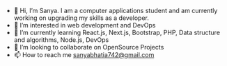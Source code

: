 - 👋 Hi, I’m Sanya. I am a computer applications student and am currently working on upgrading my skills as a developer.
- 👀 I’m interested in web development and DevOps
- 🌱 I’m currently learning React.js, Next.js, Bootstrap, PHP, Data structure and algorithms, Node.js, DevOps
- 💞️ I’m looking to collaborate on OpenSource Projects
- 📫 How to reach me sanyabhatia742@gmail.com

<!---
lilsanu/lilsanu is a ✨ special ✨ repository because its `README.md` (this file) appears on your GitHub profile.
You can click the Preview link to take a look at your changes.
--->
